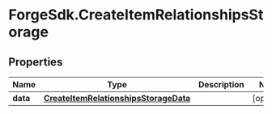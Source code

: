 # ForgeSdk.CreateItemRelationshipsStorage

## Properties
Name | Type | Description | Notes
------------ | ------------- | ------------- | -------------
**data** | [**CreateItemRelationshipsStorageData**](CreateItemRelationshipsStorageData.md) |  | [optional] 


